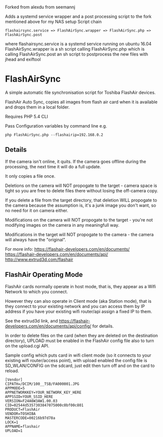 Forked from alexdu from seemannj

Adds a systemd service wrapper and a post processing script to the fork mentioned above for my NAS setup
Script chain
```
flashairsync.service => FlashAirSync.wrapper => FlashAirSync.php => FlashAirSync.post
```
where
flashairsync.service is a systemd service running on ubuntu 16.04
FlashAirSync.wrapper is a sh script calling
FlashAirSync.php     which is calling
FlashAirSync.post    an sh script to postprocess the new files with jhead and exiftool 

FlashAirSync
============

A simple automatic file synchronisation script for Toshiba FlashAir devices.

FlashAir Auto Sync, copies all images from flash air card when it is available and drops them in a local folder.  

Requires PHP 5.4 CLI

Pass Configuration variables by command line e.g.
```
php FlashAirSync.php --flashairip=192.168.0.2
```

Details
-------
If the camera isn't online, it quits.  If the camera goes offline during the processing, the next time it will do a full update.

It only copies a file once.  

Deletions on the camera will NOT propogate to the target - camera space is tight so you are free to delete files there without losing the off-camera copy.

If you delete a file from the target directory, that deletion WILL propogate to the camera because the assumption is, it's a junk image you don't want, so no need for it on camera either.

Modifications on the camera will NOT propogate to the target - you're not modifying images on the camera in any meaningfull way.

Modifications in the target will NOT propogate to the camera - the camera will always have the "original".

For more info:
  https://flashair-developers.com/en/documents/
  https://flashair-developers.com/en/documents/api/
  http://www.extrud3d.com/flashair

FlashAir Operating Mode
-----------------------
FlashAir cards normally operate in host mode, that is, they appear as a Wifi Network to which you connect.  

However they can also operate in Client mode (aka Station mode), that is they connect to your existing network and you can access them by IP address if you have your existing wifi router/api assign a fixed IP to them.

See the extrud3d link, and https://flashair-developers.com/en/documents/api/config/ for details.

In order to delete files on the card (when they are deleted on the destination directory), UPLOAD must be enabled in the FlashAir config file also to turn on the upload.cgi API.

Sample config which puts card in wifi client mode (so it connects to your existing wifi router/access point), with upload enabled  the config file is SD_WLAN/CONFIG on the sdcard, just edit then turn off and on the card to reload.

    [Vendor]
    CIPATH=/DCIM/100__TSB/FA000001.JPG
    APPMODE=5
    APPNETWORKKEY=YOUR_NETWORK_KEY_HERE
    APPSSID=YOUR_SSID_HERE
    VERSION=F24A6W3AW1.00.03
    CID=02544d5357303847075000c0bf00c801
    PRODUCT=FlashAir
    VENDOR=TOSHIBA
    MASTERCODE=00216b97d78a
    LOCK=1
    APPNAME=flashair
    UPLOAD=1  
